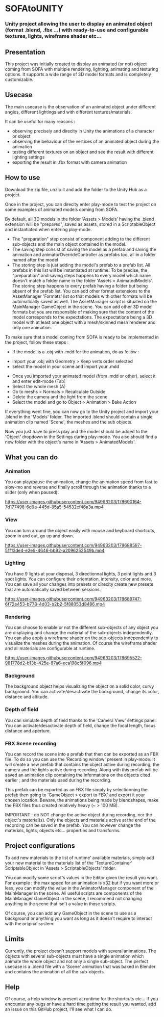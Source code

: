 # SOFAtoUNITY
### Unity project allowing the user to display an animated object (format .blend, .fbx ...) with ready-to-use and configurable textures, lights, wireframe shader etc...


## Presentation

This project was initially created to display an animated (or not) object coming from SOFA with multiple rendering, lighting, animating and texturing options.
It supports a wide range of 3D model formats and is completely customizable.


## Usecase

The main usecase is the observation of an animated object under different angles, different lightings and with different textures/materials.

It can be useful for many reasons :
* observing precisely and direclty in Unity the animations of a character or object
* observing the behaviour of the vertices of an animated object during the animation
* testing different textures on an object and see the result with different lighting settings
* exporting the result in .fbx format with camera animation

## How to use

Download the zip file, unzip it and add the folder to the Unity Hub as a project.

Once in the project, you can direclty enter play-mode to test the project on some examples of animated models coming from SOFA.

By default, all 3D models in the folder 'Assets > Models' having the .blend extension will be "prepared", saved as assets, stored in a ScriptableObject and instantiated when entering play-mode.
* The "preparation" step consist of component adding to the different sub-objects and the main object contained in the model.
* The saving step consist of saving the model as a prefab and saving the animation and animatorOverrideController as prefabs too, all in a folder named after the model
* The storing step is just adding the model's prefab to a prefab list. All prefabs in this list will be instantiated at runtime.
To be precise, the "preparation" and saving steps happens to every model which name doesn't match a folder name in the folder 'Assets > AnimatedModels'. The storing step happens to every prefab having a folder but being absent of the prefab list.
You can add other format extensions to the AssetManager 'Formats' list so that models with other formats will be automatically saved as well.
The AssetManager script is situated on the MainManager GameObject in the scene.
You can add other 3D model formats but you are responsible of making sure that the content of the model corresponds to the expectations.
The expectations being a 3D model with at least one object with a mesh/skinned mesh renderer and only one animation.

To make sure that a model coming from SOFA is ready to be implemented in the project, follow these steps :
* If the model is a .obj with .mdd for the animation, do as follow :
- import your .obj with Geometry > Keep verts order selected
- select the model in your scene and import your .mdd
* Once you imported your animated model (from .mdd or other), select it and enter edit-mode (Tab)
* Select the whole mesh (A)
* Go to meshs > Normals > Recalculate Outside
* Delete the camera and the light from the scene
* Select the model and go to Object > Animation > Bake Action

If everything went fine, you can now go to the Unity project and import your .blend in the 'Models' folder. The imported .blend should contain a single animation clip named 'Scene', the meshes and the sub objects.

Now you just have to press play and the model should be added to the 'Object' dropdown in the Settings during play-mode. You also should find a new folder with the object's name in 'Assets > AnimatedModels'.


## What you can do

### Animation

You can play/pause the animation, change the animation speed from fast to slow-mo and reverse and finally scroll through the animation thanks to a slider (only when paused).

https://user-images.githubusercontent.com/94963203/178690164-7d177498-6d9a-445d-85a5-54532cf46a3a.mp4

### View

You can turn around the object easily with mouse and keyboard shortcuts, zoom in and out, go up and down.

https://user-images.githubusercontent.com/94963203/178688597-51f13de4-e2e9-4646-bb92-a2096252549b.mp4

### Lighting

You have 9 lights at your disposal, 3 directionnal lights, 3 point lights and 3 spot lights. You can configure their orientation, intensity, color and more. You can save all your changes into presets or direclty create new presets that are automatically saved between sessions.

https://user-images.githubusercontent.com/94963203/178689747-6f72e453-b778-4d03-b2b2-5f88053d8486.mp4

### Rendering

You can choose to enable or not the different sub-objects of any object you are displaying and change the material of the sub-objects independently.
You can also apply a wireframe shader on the sub-objects independently to visualize the meshes during the animation.
Of course the wireframe shader and all materials are configurable at runtime.

https://user-images.githubusercontent.com/94963203/178695522-981778d2-b13b-425e-87a6-eca198c5f096.mp4

### Background

The background object helps visualizing the object on a solid color, curvy background. You can activate/desactivate the background, change its color, distance and altitude.

### Depth of field

You can simulate depth of field thanks to the 'Camera View' settings panel. You can activate/desactivate depth of field, change the focal length, focus distance and aperture.

### FBX Scene recording

You can record the scene into a prefab that then can be exported as an FBX file.
To do so you can use the 'Recording window' present in play-mode.
It will create a new prefab that contains the object active during recording, the camera and the lights active during recording. Along with this prefab will be saved an animation clip containing the informations on the objects cited earlier ; and the materials used during the recording.

This prefab can be exported as an FBX file simply by selectionning the prefab then going to 'GameObject > export to FBX' and export it your chosen location. Beware, the animations being made by blendshapes, make the FBX files thus created relatively heavy (~ > 100 MB).

IMPORTANT : do NOT change the active object during recording, nor the object's material(s). Only the objects and materials active at the end of the recording can be saved in the prefab. You can however change the materials, lights, objects etc... properties and transforms.

## Project configurations

To add new materials to the list of runtime' available materials, simply add your new material to the materials list of the 'TextureContainer' ScriptableObject in 'Assets > ScriptableObjects' folder.

You can modify some script's values in the Editor given the result you want.
For example : the max speed for an animation is x32 but if you want more or less, you can modify the value in the AnimatorManager component of the MainManager in the scene.
All useful scripts are components of the MainManager GameObject in the scene, I recommend not changing anything in the scene that isn't a value in those scripts.

Of course, you can add any GameObject in the scene to use as a background or anything you want as long as it doesn't require to interact with the original system.


## Limits

Currently, the project doesn't support models with several animations.
The objects with several sub-objects must have a single animation which animate the whole object and not only a single sub-object.
The perfect usecase is a .blend file with a 'Scene' animation that was baked in Blender and contains the animation of all the sub-objects.

## Help

Of course, a help window is present at runtime for the shortcuts etc...
If you encounter any bugs or have a hard time getting the result you wanted, add an issue on this GitHub project, I'll see what I can do.
